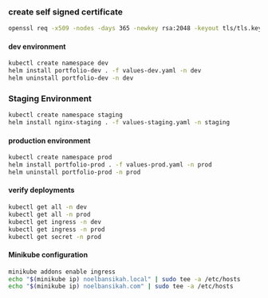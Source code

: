 ### create self signed certificate
```bash
openssl req -x509 -nodes -days 365 -newkey rsa:2048 -keyout tls/tls.key -out tls/tls.crt -subj "/CN=noelbansikah.com"
```

#### dev environment
```bash
kubectl create namespace dev
helm install portfolio-dev . -f values-dev.yaml -n dev
helm uninstall portfolio-dev -n dev
```

### Staging Environment
```bash
kubectl create namespace staging
helm install nginx-staging . -f values-staging.yaml -n staging
```

#### production environment
```bash
kubectl create namespace prod
helm install portfolio-prod . -f values-prod.yaml -n prod
helm uninstall portfolio-prod -n prod
```

#### verify deployments
```bash
kubectl get all -n dev
kubectl get all -n prod
kubectl get ingress -n dev
kubectl get ingress -n prod
kubectl get secret -n prod
```

#### Minikube configuration
```bash
minikube addons enable ingress
echo "$(minikube ip) noelbansikah.local" | sudo tee -a /etc/hosts
echo "$(minikube ip) noelbansikah.com" | sudo tee -a /etc/hosts
```